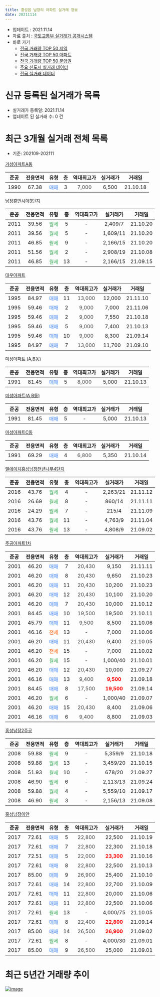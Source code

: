 ```yaml
---
title: 홍성읍 남장리 아파트 실거래 정보
date: 20211114
---
```


* 업데이트 : 2021.11.14
* 자료 출처 : [국토교통부 실거래가 공개시스템](http://rt.molit.go.kr)
* 바로 가기
    * [전국 거래량 TOP 50 지역](https://apt-info.github.io/apt-trade-info/tr)
    * [전국 거래량 TOP 50 아파트](https://apt-info.github.io/apt-trade-info/ta)
    * [전국 거래량 TOP 50 분양권](https://apt-info.github.io/apt-trade-info/tb)
    * [주요 신도시 실거래 데이터](https://apt-info.github.io/apt-trade-info/newtown)
    * [전국 실거래 데이터](https://apt-info.github.io/apt-trade-info/all)



<script async src="https://pagead2.googlesyndication.com/pagead/js/adsbygoogle.js"></script>
<!-- 기본광고 -->
<ins class="adsbygoogle"
     style="display:block"
     data-ad-client="ca-pub-1142216861245946"
     data-ad-slot="4805727019"
     data-ad-format="auto"
     data-full-width-responsive="true"></ins>
<script>
     (adsbygoogle = window.adsbygoogle || []).push({});
</script>


# 신규 등록된 실거래가 목록

* 실거래가 등록일: 2021.11.14
* 업데이트 된 실거래 수: 0 건




<script async src="https://pagead2.googlesyndication.com/pagead/js/adsbygoogle.js"></script>
<!-- 기본광고 -->
<ins class="adsbygoogle"
     style="display:block"
     data-ad-client="ca-pub-1142216861245946"
     data-ad-slot="4805727019"
     data-ad-format="auto"
     data-full-width-responsive="true"></ins>
<script>
     (adsbygoogle = window.adsbygoogle || []).push({});
</script>


# 최근 3개월 실거래 전체 목록
* 기준: 202109-202111


[거성아파트A동](https://search.naver.com/search.naver?query=%EA%B1%B0%EC%84%B1%EC%95%84%ED%8C%8C%ED%8A%B8A%EB%8F%99)

|준공|전용면적|유형|층|역대최고가|실거래가|거래일|
|:---:|:---:|:---:|:---:|:---:|:---:|:---:|
|1990|67.38|<span style="color:#4285F3">매매</span>|3|<span style="color:#444444">7,000</span>|6,500|21.10.18|

[남장휴먼시아3단지](https://search.naver.com/search.naver?query=%EB%82%A8%EC%9E%A5%ED%9C%B4%EB%A8%BC%EC%8B%9C%EC%95%843%EB%8B%A8%EC%A7%80)

|준공|전용면적|유형|층|역대최고가|실거래가|거래일|
|:---:|:---:|:---:|:---:|:---:|:---:|:---:|
|2011|39.56|<span style="color:#34A853">월세</span>|5|<span style="color:#444444">-</span>|2,409/7|21.10.20|
|2011|39.56|<span style="color:#34A853">월세</span>|5|<span style="color:#444444">-</span>|1,609/11|21.10.20|
|2011|46.85|<span style="color:#34A853">월세</span>|9|<span style="color:#444444">-</span>|2,166/15|21.10.20|
|2011|51.56|<span style="color:#34A853">월세</span>|2|<span style="color:#444444">-</span>|2,908/19|21.10.08|
|2011|46.85|<span style="color:#34A853">월세</span>|13|<span style="color:#444444">-</span>|2,166/15|21.09.15|

[대우아파트](https://search.naver.com/search.naver?query=%EB%8C%80%EC%9A%B0%EC%95%84%ED%8C%8C%ED%8A%B8)

|준공|전용면적|유형|층|역대최고가|실거래가|거래일|
|:---:|:---:|:---:|:---:|:---:|:---:|:---:|
|1995|84.97|<span style="color:#4285F3">매매</span>|11|<span style="color:#444444">13,000</span>|12,000|21.11.10|
|1995|59.46|<span style="color:#4285F3">매매</span>|2|<span style="color:#444444">9,000</span>|7,000|21.11.06|
|1995|59.46|<span style="color:#4285F3">매매</span>|2|<span style="color:#444444">9,000</span>|7,550|21.10.18|
|1995|59.46|<span style="color:#4285F3">매매</span>|5|<span style="color:#444444">9,000</span>|7,400|21.10.13|
|1995|59.46|<span style="color:#4285F3">매매</span>|10|<span style="color:#444444">9,000</span>|8,300|21.09.14|
|1995|84.97|<span style="color:#4285F3">매매</span>|7|<span style="color:#444444">13,000</span>|11,700|21.09.10|

[미성아파트 (A,B동)](https://search.naver.com/search.naver?query=%EB%AF%B8%EC%84%B1%EC%95%84%ED%8C%8C%ED%8A%B8+%28A%2CB%EB%8F%99%29)

|준공|전용면적|유형|층|역대최고가|실거래가|거래일|
|:---:|:---:|:---:|:---:|:---:|:---:|:---:|
|1991|81.45|<span style="color:#4285F3">매매</span>|5|<span style="color:#444444">8,000</span>|5,000|21.10.13|

[미성아파트(A,B동)](https://search.naver.com/search.naver?query=%EB%AF%B8%EC%84%B1%EC%95%84%ED%8C%8C%ED%8A%B8%28A%2CB%EB%8F%99%29)

|준공|전용면적|유형|층|역대최고가|실거래가|거래일|
|:---:|:---:|:---:|:---:|:---:|:---:|:---:|
|1991|81.45|<span style="color:#4285F3">매매</span>|5|<span style="color:#444444">-</span>|5,000|21.10.13|

[미성아파트C동](https://search.naver.com/search.naver?query=%EB%AF%B8%EC%84%B1%EC%95%84%ED%8C%8C%ED%8A%B8C%EB%8F%99)

|준공|전용면적|유형|층|역대최고가|실거래가|거래일|
|:---:|:---:|:---:|:---:|:---:|:---:|:---:|
|1991|69.29|<span style="color:#4285F3">매매</span>|4|<span style="color:#444444">6,800</span>|5,350|21.10.14|

[엘에이치홍성남장천년나무4단지](https://search.naver.com/search.naver?query=%EC%97%98%EC%97%90%EC%9D%B4%EC%B9%98%ED%99%8D%EC%84%B1%EB%82%A8%EC%9E%A5%EC%B2%9C%EB%85%84%EB%82%98%EB%AC%B44%EB%8B%A8%EC%A7%80)

|준공|전용면적|유형|층|역대최고가|실거래가|거래일|
|:---:|:---:|:---:|:---:|:---:|:---:|:---:|
|2016|43.76|<span style="color:#34A853">월세</span>|4|<span style="color:#444444">-</span>|2,263/21|21.11.12|
|2016|26.69|<span style="color:#34A853">월세</span>|8|<span style="color:#444444">-</span>|860/14|21.11.11|
|2016|24.29|<span style="color:#34A853">월세</span>|7|<span style="color:#444444">-</span>|215/4|21.11.09|
|2016|43.76|<span style="color:#34A853">월세</span>|11|<span style="color:#444444">-</span>|4,763/9|21.11.04|
|2016|43.76|<span style="color:#34A853">월세</span>|13|<span style="color:#444444">-</span>|4,808/9|21.09.02|

[주공아파트1차](https://search.naver.com/search.naver?query=%EC%A3%BC%EA%B3%B5%EC%95%84%ED%8C%8C%ED%8A%B81%EC%B0%A8)

|준공|전용면적|유형|층|역대최고가|실거래가|거래일|
|:---:|:---:|:---:|:---:|:---:|:---:|:---:|
|2001|46.20|<span style="color:#4285F3">매매</span>|7|<span style="color:#444444">20,430</span>|9,150|21.11.11|
|2001|46.20|<span style="color:#4285F3">매매</span>|8|<span style="color:#444444">20,430</span>|9,650|21.10.23|
|2001|46.20|<span style="color:#4285F3">매매</span>|11|<span style="color:#444444">20,430</span>|10,200|21.10.23|
|2001|46.20|<span style="color:#4285F3">매매</span>|12|<span style="color:#444444">20,430</span>|10,100|21.10.20|
|2001|46.20|<span style="color:#4285F3">매매</span>|7|<span style="color:#444444">20,430</span>|10,000|21.10.12|
|2001|84.45|<span style="color:#4285F3">매매</span>|10|<span style="color:#444444">19,500</span>|19,500|21.10.11|
|2001|45.79|<span style="color:#4285F3">매매</span>|11|<span style="color:#444444">9,500</span>|8,500|21.10.06|
|2001|46.16|<span style="color:#FF5A00">전세</span>|13|<span style="color:#444444">-</span>|7,000|21.10.06|
|2001|46.20|<span style="color:#4285F3">매매</span>|11|<span style="color:#444444">20,430</span>|9,400|21.10.05|
|2001|46.20|<span style="color:#FF5A00">전세</span>|15|<span style="color:#444444">-</span>|7,000|21.10.02|
|2001|46.20|<span style="color:#34A853">월세</span>|15|<span style="color:#444444">-</span>|1,000/40|21.10.01|
|2001|46.20|<span style="color:#4285F3">매매</span>|12|<span style="color:#444444">20,430</span>|10,000|21.09.27|
|2001|46.16|<span style="color:#4285F3">매매</span>|13|<span style="color:#444444">9,400</span>|<b><span style="color:#FF0000">9,500</span></b>|21.09.18|
|2001|84.45|<span style="color:#4285F3">매매</span>|8|<span style="color:#444444">17,500</span>|<b><span style="color:#FF0000">19,500</span></b>|21.09.14|
|2001|46.20|<span style="color:#34A853">월세</span>|6|<span style="color:#444444">-</span>|1,000/40|21.09.07|
|2001|46.20|<span style="color:#4285F3">매매</span>|15|<span style="color:#444444">20,430</span>|8,400|21.09.06|
|2001|46.16|<span style="color:#4285F3">매매</span>|6|<span style="color:#444444">9,400</span>|8,800|21.09.03|

[홍성남장2주공](https://search.naver.com/search.naver?query=%ED%99%8D%EC%84%B1%EB%82%A8%EC%9E%A52%EC%A3%BC%EA%B3%B5)

|준공|전용면적|유형|층|역대최고가|실거래가|거래일|
|:---:|:---:|:---:|:---:|:---:|:---:|:---:|
|2008|59.88|<span style="color:#34A853">월세</span>|9|<span style="color:#444444">-</span>|5,359/9|21.10.18|
|2008|59.88|<span style="color:#34A853">월세</span>|13|<span style="color:#444444">-</span>|3,459/20|21.10.15|
|2008|51.93|<span style="color:#34A853">월세</span>|10|<span style="color:#444444">-</span>|678/20|21.09.27|
|2008|46.90|<span style="color:#34A853">월세</span>|6|<span style="color:#444444">-</span>|2,113/13|21.09.24|
|2008|59.88|<span style="color:#34A853">월세</span>|4|<span style="color:#444444">-</span>|5,559/10|21.09.17|
|2008|46.90|<span style="color:#34A853">월세</span>|3|<span style="color:#444444">-</span>|2,156/13|21.09.08|


<script async src="https://pagead2.googlesyndication.com/pagead/js/adsbygoogle.js"></script>
<!-- 기본광고 -->
<ins class="adsbygoogle"
     style="display:block"
     data-ad-client="ca-pub-1142216861245946"
     data-ad-slot="4805727019"
     data-ad-format="auto"
     data-full-width-responsive="true"></ins>
<script>
     (adsbygoogle = window.adsbygoogle || []).push({});
</script>


[홍성남장이안](https://search.naver.com/search.naver?query=%ED%99%8D%EC%84%B1%EB%82%A8%EC%9E%A5%EC%9D%B4%EC%95%88)

|준공|전용면적|유형|층|역대최고가|실거래가|거래일|
|:---:|:---:|:---:|:---:|:---:|:---:|:---:|
|2017|72.61|<span style="color:#4285F3">매매</span>|5|<span style="color:#444444">22,800</span>|22,500|21.10.19|
|2017|72.61|<span style="color:#4285F3">매매</span>|7|<span style="color:#444444">22,800</span>|22,300|21.10.18|
|2017|72.51|<span style="color:#4285F3">매매</span>|5|<span style="color:#444444">22,000</span>|<b><span style="color:#FF0000">23,300</span></b>|21.10.16|
|2017|72.61|<span style="color:#4285F3">매매</span>|8|<span style="color:#444444">22,800</span>|22,500|21.10.13|
|2017|85.00|<span style="color:#4285F3">매매</span>|9|<span style="color:#444444">26,900</span>|25,400|21.10.10|
|2017|72.61|<span style="color:#4285F3">매매</span>|14|<span style="color:#444444">22,800</span>|22,700|21.10.09|
|2017|72.61|<span style="color:#4285F3">매매</span>|11|<span style="color:#444444">22,800</span>|20,000|21.10.06|
|2017|72.61|<span style="color:#4285F3">매매</span>|11|<span style="color:#444444">22,800</span>|22,500|21.10.06|
|2017|72.61|<span style="color:#34A853">월세</span>|13|<span style="color:#444444">-</span>|4,000/75|21.10.05|
|2017|72.61|<span style="color:#4285F3">매매</span>|8|<span style="color:#444444">22,400</span>|<b><span style="color:#FF0000">22,800</span></b>|21.09.14|
|2017|85.00|<span style="color:#4285F3">매매</span>|14|<span style="color:#444444">26,500</span>|<b><span style="color:#FF0000">26,900</span></b>|21.09.02|
|2017|72.61|<span style="color:#34A853">월세</span>|8|<span style="color:#444444">-</span>|4,000/30|21.09.01|
|2017|85.00|<span style="color:#4285F3">매매</span>|9|<span style="color:#444444">26,500</span>|25,000|21.09.01|



<script async src="https://pagead2.googlesyndication.com/pagead/js/adsbygoogle.js"></script>
<!-- 기본광고 -->
<ins class="adsbygoogle"
     style="display:block"
     data-ad-client="ca-pub-1142216861245946"
     data-ad-slot="4805727019"
     data-ad-format="auto"
     data-full-width-responsive="true"></ins>
<script>
     (adsbygoogle = window.adsbygoogle || []).push({});
</script>


# 최근 5년간 거래량 추이


<div style="width:100%;">
    <canvas id="deal_progress" height="200"></canvas>
</div>

<script>
new Chart(document.getElementById("deal_progress"), {
    type: 'line',
    data: {
        labels: ['16.01','16.02','16.03','16.04','16.05','16.06','16.07','16.08','16.09','16.10','16.11','16.12','17.01','17.02','17.03','17.04','17.05','17.06','17.07','17.08','17.09','17.10','17.11','17.12','18.01','18.02','18.03','18.04','18.05','18.06','18.07','18.08','18.09','18.10','18.11','18.12','19.01','19.02','19.03','19.04','19.05','19.06','19.07','19.08','19.09','19.10','19.11','19.12','20.01','20.02','20.03','20.04','20.05','20.06','20.07','20.08','20.09','20.10','20.11','20.12','21.01','21.02','21.03','21.04','21.05','21.06','21.07','21.08','21.09','21.10','21.11'],
        datasets: [{
            label: '매매/분양권',
            data: [14,10,13,13,10,9,10,10,8,9,14,8,7,13,10,10,16,13,15,12,16,15,10,3,11,3,15,8,8,5,6,8,14,11,7,8,3,12,6,10,5,5,6,16,7,7,13,9,11,14,13,11,13,14,13,16,22,12,10,10,17,15,13,18,15,14,8,8,10,21,3],
            borderColor: "rgba(66, 133, 243, 1)",
            backgroundColor: "rgba(66, 133, 243, 0.05)",
            borderWidth: 1,
            pointRadius: 0,
            fill: false,
            lineTension: 0
        },{
            label: '전/월세',
            data: [5,16,10,8,18,12,10,25,35,20,5,15,10,12,13,9,16,15,17,10,10,15,14,12,12,12,12,8,4,6,11,7,19,13,9,3,9,7,8,13,4,18,31,12,9,10,16,5,12,10,8,5,9,9,8,9,9,12,2,6,9,8,8,6,9,4,26,4,8,10,4],
            borderColor: "rgba(255, 90, 0, 1)",
            backgroundColor: "rgba(255, 90, 0, 0.05)",
            borderWidth: 1,
            pointRadius: 0,
            fill: false,
            lineTension: 0
        },{
            label: '합계',
            data: [19,26,23,21,28,21,20,35,43,29,19,23,17,25,23,19,32,28,32,22,26,30,24,15,23,15,27,16,12,11,17,15,33,24,16,11,12,19,14,23,9,23,37,28,16,17,29,14,23,24,21,16,22,23,21,25,31,24,12,16,26,23,21,24,24,18,34,12,18,31,7],
            borderColor: "rgba(0, 0, 0, 1)",
            backgroundColor: "rgba(0, 0, 0, 0.03)",
            borderWidth: 0.1,
            pointRadius: 0,
            fill: true,
            lineTension: 0
        }
        ]
    },
    options: {
        responsive: true,
        title: {
            display: false
        },
        tooltips: {
            mode: 'index',
            intersect: false
        },
        hover: {
            mode: 'nearest',
            intersect: true
        },
        scales: {
            xAxes: [{
                display: true,
                scaleLabel: {
                    display: true,
                    labelString: '년/월'
                }
            }],
            yAxes: [{
                display: true,
                ticks: {
                    suggestedMin: 0,
                },
                scaleLabel: {
                    display: true,
                    labelString: '실거래 수'
                }
            }]
        }
    }
});

</script>


[![image](https://apt-info.github.io/images/2020-01-03-apt-trade-info/1024x500.png)](https://play.google.com/store/apps/details?id=com.aptinfo.apttradeinfo)

